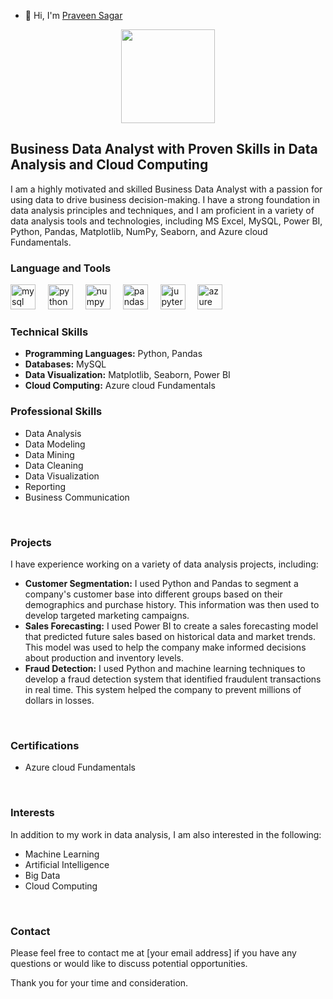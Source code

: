 - 👋 Hi, I'm [Praveen Sagar](https://github.com/[your-github-username])

<div align="center">
  <img height="150" src="https://camo.githubusercontent.com/62da68eb62b1e5f175f7d1f0191dd89a653d7908feb22d37d4a0ab07365d6791/68747470733a2f2f6d656469612e67697068792e636f6d2f6d656469612f4d3967624264396e6244724f5475314d71782f67697068792e676966"  />
</div>

###


## Business Data Analyst with Proven Skills in Data Analysis and Cloud Computing

I am a highly motivated and skilled Business Data Analyst with a passion for using data to drive business decision-making. I have a strong foundation in data analysis principles and techniques, and I am proficient in a variety of data analysis tools and technologies, including MS Excel, MySQL, Power BI, Python, Pandas, Matplotlib, NumPy, Seaborn, and Azure cloud Fundamentals.


### Language and Tools

<div align="left">
  <img src="https://cdn.jsdelivr.net/gh/devicons/devicon/icons/mysql/mysql-original.svg" height="40" alt="mysql logo"  />
  <img width="12" />
  <img src="https://cdn.jsdelivr.net/gh/devicons/devicon/icons/python/python-original.svg" height="40" alt="python logo"  />
  <img width="12" />
  <img src="https://cdn.jsdelivr.net/gh/devicons/devicon/icons/numpy/numpy-original.svg" height="40" alt="numpy logo"  />
  <img width="12" />
  <img src="https://cdn.jsdelivr.net/gh/devicons/devicon/icons/pandas/pandas-original.svg" height="40" alt="pandas logo"  />
  <img width="12" />
  <img src="https://cdn.jsdelivr.net/gh/devicons/devicon/icons/jupyter/jupyter-original.svg" height="40" alt="jupyter logo"  />
  <img width="12" />
  <img src="https://cdn.jsdelivr.net/gh/devicons/devicon/icons/azure/azure-original.svg" height="40" alt="azure logo"  />
</div>

###

### Technical Skills

* **Programming Languages:** Python, Pandas
* **Databases:** MySQL
* **Data Visualization:** Matplotlib, Seaborn, Power BI
* **Cloud Computing:** Azure cloud Fundamentals

### Professional Skills

* Data Analysis
* Data Modeling
* Data Mining
* Data Cleaning
* Data Visualization
* Reporting
* Business Communication

<br>

### Projects

I have experience working on a variety of data analysis projects, including:

* **Customer Segmentation:** I used Python and Pandas to segment a company's customer base into different groups based on their demographics and purchase history. This information was then used to develop targeted marketing campaigns.
* **Sales Forecasting:** I used Power BI to create a sales forecasting model that predicted future sales based on historical data and market trends. This model was used to help the company make informed decisions about production and inventory levels.
* **Fraud Detection:** I used Python and machine learning techniques to develop a fraud detection system that identified fraudulent transactions in real time. This system helped the company to prevent millions of dollars in losses.

<br>

### Certifications

* Azure cloud Fundamentals

<br>

### Interests

In addition to my work in data analysis, I am also interested in the following:

* Machine Learning
* Artificial Intelligence
* Big Data
* Cloud Computing

<br>

### Contact

Please feel free to contact me at [your email address] if you have any questions or would like to discuss potential opportunities.

Thank you for your time and consideration.

